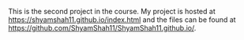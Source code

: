 This is the second project in the course. My project is hosted at https://shyamshah11.github.io/index.html and the files can be found at https://github.com/ShyamShah11/ShyamShah11.github.io/.
